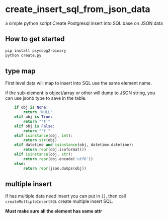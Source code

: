 # create_insert_sql_from_json_data

a simple python script Create Postgresql insert into SQL base on JSON data

## How to get started

```bash
pip install psycopg2-binary
python create.py
```

## type map

First level data will map to insert into SQL use the same element name.

if the sub-element is object/array or other will dump to JSON string, you can use jsonb type to save in the table.

```python
    if obj is None:
        return 'NULL'
    elif obj is True:
        return "'t'"
    elif obj is False:
        return "'f'"
    elif isinstance(obj, int):
        return str(obj)
    elif datetime and isinstance(obj, datetime.datetime):
        return repr(obj.isoformat())
    elif isinstance(obj, str):
        return repr(obj.encode('utf8'))
    else:
        return repr(json.dumps(obj))

```

## multiple insert

If has multiple data need insert you can put in `[]`, then call `createMultipleInsertSQL` create multiple insert SQL.

**Must make sure all the element has same attr**

